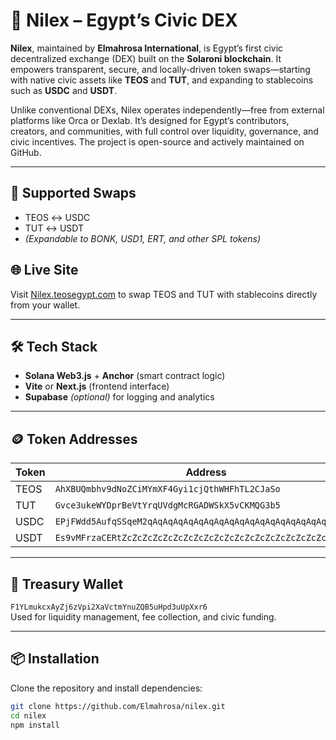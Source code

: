# 🌊 Nilex – Egypt’s Civic DEX

**Nilex**, maintained by **Elmahrosa International**, is Egypt’s first civic decentralized exchange (DEX) built on the **Solaroni blockchain**. It empowers transparent, secure, and locally-driven token swaps—starting with native civic assets like **TEOS** and **TUT**, and expanding to stablecoins such as **USDC** and **USDT**.

Unlike conventional DEXs, Nilex operates independently—free from external platforms like Orca or Dexlab. It’s designed for Egypt’s contributors, creators, and communities, with full control over liquidity, governance, and civic incentives. The project is open-source and actively maintained on GitHub.

---

## 🔁 Supported Swaps

- TEOS ↔ USDC  
- TUT ↔ USDT  
- *(Expandable to BONK, USD1, ERT, and other SPL tokens)*
## 🌐 Live Site

Visit [Nilex.teosegypt.com](https://nilex.teosegypt.com) to swap TEOS and TUT with stablecoins directly from your wallet.

---

## 🛠️ Tech Stack

- **Solana Web3.js** + **Anchor** (smart contract logic)  
- **Vite** or **Next.js** (frontend interface)  
- **Supabase** *(optional)* for logging and analytics

---

## 🪙 Token Addresses

| Token | Address |
|-------|---------|
| TEOS | `AhXBUQmbhv9dNoZCiMYmXF4Gyi1cjQthWHFhTL2CJaSo`  
| TUT | `Gvce3ukeWYDprBeVtYrqUVdgMcRGADWSkX5vCKMQG3b5`  
| USDC | `EPjFWdd5AufqSSqeM2qAqAqAqAqAqAqAqAqAqAqAqAqAqAqAqAqAqAqAqAq`  
| USDT | `Es9vMFrzaCERtZcZcZcZcZcZcZcZcZcZcZcZcZcZcZcZcZcZcZcZcZcZc`  

---

## 🔐 Treasury Wallet

`F1YLmukcxAyZj6zVpi2XaVctmYnuZQB5uHpd3uUpXxr6`  
Used for liquidity management, fee collection, and civic funding.

---

## 📦 Installation

Clone the repository and install dependencies:

```bash
git clone https://github.com/Elmahrosa/nilex.git
cd nilex
npm install
